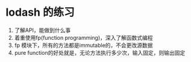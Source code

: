 # lodash 的练习

1. 了解API，能做到什么事
2. 着重使用fp(function programming)，深入了解函数式编程
3. fp 模块下，所有的方法都是immutable的，不会更改源数据
4. pure function的好处就是，无论方法执行多少次，输入固定，则输出固定